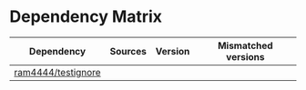 # Dependency Matrix

Dependency | Sources | Version | Mismatched versions
---------- | ------- | ------- | -------------------
[ram4444/testignore](https://github.com/ram4444/testignore.git) |  | []() | 
